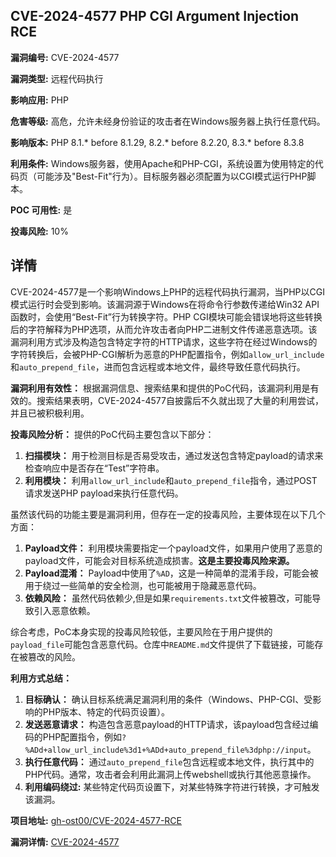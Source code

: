 ## CVE-2024-4577 PHP CGI Argument Injection RCE

**漏洞编号:** CVE-2024-4577

**漏洞类型:** 远程代码执行

**影响应用:** PHP

**危害等级:** 高危，允许未经身份验证的攻击者在Windows服务器上执行任意代码。

**影响版本:** PHP 8.1.* before 8.1.29, 8.2.* before 8.2.20, 8.3.* before 8.3.8

**利用条件:** Windows服务器，使用Apache和PHP-CGI，系统设置为使用特定的代码页（可能涉及"Best-Fit"行为）。目标服务器必须配置为以CGI模式运行PHP脚本。

**POC 可用性:** 是

**投毒风险:** 10%

## 详情

CVE-2024-4577是一个影响Windows上PHP的远程代码执行漏洞，当PHP以CGI模式运行时会受到影响。该漏洞源于Windows在将命令行参数传递给Win32 API函数时，会使用“Best-Fit”行为转换字符。PHP CGI模块可能会错误地将这些转换后的字符解释为PHP选项，从而允许攻击者向PHP二进制文件传递恶意选项。该漏洞利用方式涉及构造包含特定字符的HTTP请求，这些字符在经过Windows的字符转换后，会被PHP-CGI解析为恶意的PHP配置指令，例如`allow_url_include`和`auto_prepend_file`，进而包含远程或本地文件，最终导致任意代码执行。

**漏洞利用有效性：**
根据漏洞信息、搜索结果和提供的PoC代码，该漏洞利用是有效的。搜索结果表明，CVE-2024-4577自披露后不久就出现了大量的利用尝试，并且已被积极利用。

**投毒风险分析：**
提供的PoC代码主要包含以下部分：
1.  **扫描模块：** 用于检测目标是否易受攻击，通过发送包含特定payload的请求来检查响应中是否存在“Test”字符串。
2.  **利用模块：**  利用`allow_url_include`和`auto_prepend_file`指令，通过POST请求发送PHP payload来执行任意代码。

虽然该代码的功能主要是漏洞利用，但存在一定的投毒风险，主要体现在以下几个方面：
1.  **Payload文件：**  利用模块需要指定一个payload文件，如果用户使用了恶意的payload文件，可能会对目标系统造成损害。**这是主要投毒风险来源。**
2.  **Payload混淆：**  Payload中使用了`%AD`，这是一种简单的混淆手段，可能会被用于绕过一些简单的安全检测，也可能被用于隐藏恶意代码。
3.  **依赖风险：** 虽然代码依赖少,但是如果`requirements.txt`文件被篡改，可能导致引入恶意依赖。

综合考虑，PoC本身实现的投毒风险较低，主要风险在于用户提供的`payload_file`可能包含恶意代码。仓库中`README.md`文件提供了下载链接，可能存在被篡改的风险。

**利用方式总结：**
1.  **目标确认：** 确认目标系统满足漏洞利用的条件（Windows、PHP-CGI、受影响的PHP版本、特定的代码页设置）。
2.  **发送恶意请求：**  构造包含恶意payload的HTTP请求，该payload包含经过编码的PHP配置指令，例如`?%ADd+allow_url_include%3d1+%ADd+auto_prepend_file%3dphp://input`。
3.  **执行任意代码：**  通过`auto_prepend_file`包含远程或本地文件，执行其中的PHP代码。通常，攻击者会利用此漏洞上传webshell或执行其他恶意操作。
4. **利用编码绕过:** 某些特定代码页设置下，对某些特殊字符进行转换，才可触发该漏洞。

**项目地址:** [gh-ost00/CVE-2024-4577-RCE](https://github.com/gh-ost00/CVE-2024-4577-RCE)

**漏洞详情:** [CVE-2024-4577](https://nvd.nist.gov/vuln/detail/CVE-2024-4577)